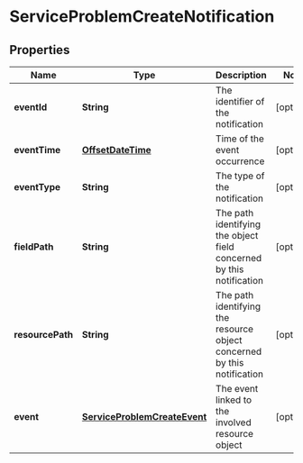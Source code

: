 
# ServiceProblemCreateNotification

## Properties
Name | Type | Description | Notes
------------ | ------------- | ------------- | -------------
**eventId** | **String** | The identifier of the notification |  [optional]
**eventTime** | [**OffsetDateTime**](OffsetDateTime.md) | Time of the event occurrence |  [optional]
**eventType** | **String** | The type of the notification |  [optional]
**fieldPath** | **String** | The path identifying the object field concerned by this notification |  [optional]
**resourcePath** | **String** | The path identifying the resource object concerned by this notification |  [optional]
**event** | [**ServiceProblemCreateEvent**](ServiceProblemCreateEvent.md) | The event linked to the involved resource object |  [optional]



